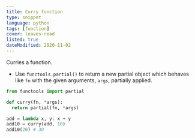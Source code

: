 ```yaml
---
title: Curry function
type: snippet
language: python
tags: [function]
cover: leaves-read
listed: true
dateModified: 2020-11-02
---
```


Curries a function.

- Use `functools.partial()` to return a new partial object which behaves like `fn` with the given arguments, `args`, partially applied.

```py
from functools import partial

def curry(fn, *args):
  return partial(fn, *args)

add = lambda x, y: x + y
add10 = curry(add, 10)
add10(20) # 30
```
